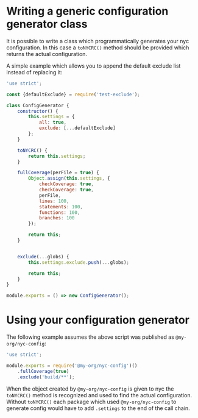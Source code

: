 # Writing a generic configuration generator class

It is possible to write a class which programmatically generates your nyc configuration.
In this case a `toNYCRC()` method should be provided which returns the actual configuration.

A simple example which allows you to append the default exclude list instead of replacing
it:

```js
'use strict';

const {defaultExclude} = require('test-exclude');

class ConfigGenerator {
    constructor() {
        this.settings = {
            all: true,
            exclude: [...defaultExclude]
        };
    }

    toNYCRC() {
        return this.settings;
    }

    fullCoverage(perFile = true) {
        Object.assign(this.settings, {
            checkCoverage: true,
            checkCoverage: true,
            perFile,
            lines: 100,
            statements: 100,
            functions: 100,
            branches: 100
        });

        return this;
    }


    exclude(...globs) {
        this.settings.exclude.push(...globs);

        return this;
    }
}

module.exports = () => new ConfigGenerator();
```

# Using your configuration generator

The following example assumes the above script was published as `@my-org/nyc-config`:

```js
'use strict';

module.exports = require('@my-org/nyc-config')()
    .fullCoverage(true)
    .exclude('build/**');
```

When the object created by `@my-org/nyc-config` is given to nyc the `toNYCRC()` method
is recognized and used to find the actual configuration.  Without `toNYCRC()` each package
which used `@my-org/nyc-config` to generate config would have to add `.settings` to the
end of the call chain.
